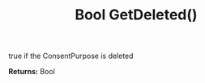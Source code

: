 ﻿---
uid: crmscript_ref_NSConsentPurpose_GetDeleted
title: Bool GetDeleted()
intellisense: NSConsentPurpose.GetDeleted
keywords: NSConsentPurpose, GetDeleted
so.topic: reference
---

true if the ConsentPurpose is deleted

**Returns:** Bool



